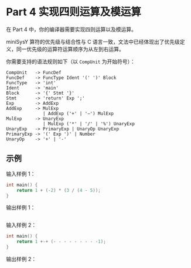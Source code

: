 # Part 4 实现四则运算及模运算

在 Part 4 中，你的编译器需要实现四则运算以及模运算。

miniSysY 算符的优先级与结合性与 C 语言一致，文法中已经体现出了优先级定义，同一优先级的运算符运算顺序为从左到右运算。

你需要支持的语法规则如下（以 `CompUnit` 为开始符号）：

```
CompUnit   -> FuncDef
FuncDef    -> FuncType Ident '(' ')' Block
FuncType   -> 'int'
Ident      -> 'main'
Block      -> '{' Stmt '}'
Stmt       -> 'return' Exp ';'
Exp        -> AddExp
AddExp     -> MulExp 
              | AddExp ('+' | '−') MulExp
MulExp     -> UnaryExp
              | MulExp ('*' | '/' | '%') UnaryExp
UnaryExp   -> PrimaryExp | UnaryOp UnaryExp
PrimaryExp -> '(' Exp ')' | Number
UnaryOp    -> '+' | '-'
```

## 示例

输入样例 1：

```c
int main() {
    return 1 + (-2) * (3 / (4 - 5));
}
```

输出样例 1：

```llvm
```

输入样例 2：

```c
int main() {
    return 1 +-+ (- - - - - - - - -1);
}
```

输出样例 2：

```llvm
```